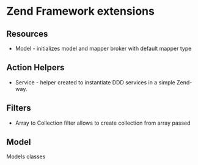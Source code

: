 Zend Framework extensions
=========================

Resources
----------

* Model - initializes model and mapper broker with default mapper type

Action Helpers
--------------

* Service - helper created to instantiate DDD services in a simple Zend-way.

Filters
-------

* Array to Collection filter allows to create collection from array passed

Model
-----

Models classes